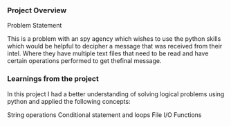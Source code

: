 ### Project Overview

 Problem Statement

This is a problem with an spy agency which wishes  to use the python skills  which would be  helpful to decipher a message that was received from their intel. Where they have multiple text files that need to be read and have certain operations performed to get thefinal message.






### Learnings from the project

 In this project I  had a better understanding of solving logical problems using python and applied the following concepts:

String operations
Conditional statement and loops
File I/O
Functions


